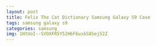 ```yaml
---
layout: post
title: Felix The Cat Dictionary Samsung Galaxy S9 Case
tags: samsung galaxy s9
categories: samsung
img: 1HtUoI--SVOXFR5Y52H6F6uskS8Sej52Z
---
```

